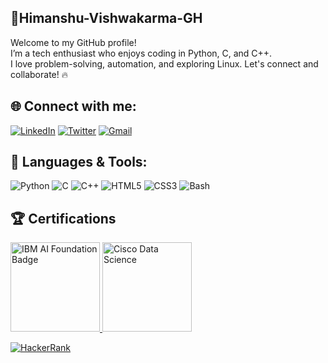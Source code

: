 ## 👋Himanshu-Vishwakarma-GH  
Welcome to my GitHub profile!  
I’m a tech enthusiast who enjoys coding in Python, C, and C++.  
I love problem-solving, automation, and exploring Linux. Let's connect and collaborate! 🔥  

## 🌐 Connect with me:
[![LinkedIn](https://img.shields.io/badge/LinkedIn-0077B5?style=for-the-badge&logo=linkedin&logoColor=white)](https://www.linkedin.com/in/himanshu-vishwakarma-7516411b6/)
[![Twitter](https://img.shields.io/badge/Twitter-1DA1F2?style=for-the-badge&logo=twitter&logoColor=white)](your-twitter-url)
[![Gmail](https://img.shields.io/badge/Gmail-D14836?style=for-the-badge&logo=gmail&logoColor=white)](mailto:hvishwakarma003@gmail.com)

## 🚀 Languages & Tools:
![Python](https://img.shields.io/badge/Python-3776AB?style=for-the-badge&logo=python&logoColor=white)
![C](https://img.shields.io/badge/C-00599C?style=for-the-badge&logo=c&logoColor=white)
![C++](https://img.shields.io/badge/C++-00599C?style=for-the-badge&logo=c%2B%2B&logoColor=white)
![HTML5](https://img.shields.io/badge/HTML5-E34F26?style=for-the-badge&logo=html5&logoColor=white)
![CSS3](https://img.shields.io/badge/CSS3-1572B6?style=for-the-badge&logo=css3&logoColor=white)
![Bash](https://img.shields.io/badge/Bash-4EAA25?style=for-the-badge&logo=gnu-bash&logoColor=white)


## 🏆 Certifications
<a href="https://www.credly.com/badges/abf99f4f-c7c7-498f-949e-5f2a620c28d1">
    <img src="https://images.credly.com/images/a3939c8e-cb02-4341-8438-585c0d333673/AI_Foundations.png" alt="IBM AI Foundation Badge" width="143">
</a>  
<a href="https://www.credly.com/badges/32d9f703-b1ac-439d-95b1-06e6f28c5acb/public_url">
    <img src="https://images.credly.com/images/b38a42e0-dc58-4ce2-b6c0-28d978e8aaad/image.png" alt="Cisco Data Science" width="143">
</a>

[![HackerRank](https://img.shields.io/badge/Python-HR_Certified-brightgreen?logo=hackerrank)](https://www.hackerrank.com/certificates/33ba1f0a196b)   




